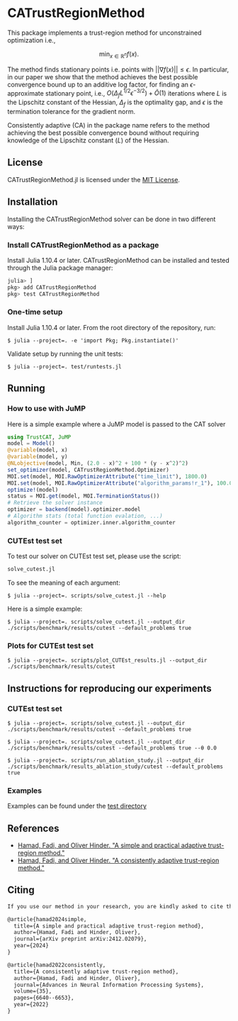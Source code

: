 # CATrustRegionMethod
This package implements a trust-region method for unconstrained optimization i.e., 

$$\min_{x \in \mathbb{R}^n} f(x).$$

The method finds stationary points i.e. points with $|| \nabla f(x) || \leq \epsilon$. In particular, in our paper we show that the method achieves the best possible convergence bound up to an additive log factor, for finding an $\epsilon$-approximate stationary point, i.e., $O( \Delta_f L^{1/2}  \epsilon^{-3/2}) + \tilde{O}(1)$ iterations where $L$ is the Lipschitz constant of the Hessian, $\Delta_f$ is the optimality gap, and $\epsilon$ is the termination tolerance for the gradient norm.

Consistently adaptive (CA) in the package name refers to the method achieving the best possible convergence bound without requiring knowledge of the Lipschitz constant ($L$) of the Hessian.
## License
CATrustRegionMethod.jl is licensed under the [MIT License](https://github.com/fadihamad94/CAT-Journal/blob/master/LICENSE).

## Installation
Installing the CATrustRegionMethod solver can be done in two different ways:

### Install CATrustRegionMethod as a package
Install Julia 1.10.4 or later. CATrustRegionMethod can be installed and tested through the Julia package manager:

```julia
julia> ]
pkg> add CATrustRegionMethod
pkg> test CATrustRegionMethod
```

### One-time setup
Install Julia 1.10.4 or later. From the root directory of the repository, run:

```console
$ julia --project=. -e 'import Pkg; Pkg.instantiate()'
```

Validate setup by running the unit tests:

```console
$ julia --project=. test/runtests.jl
```

## Running

### How to use with JuMP
Here is a simple example where a JuMP model is passed to the CAT solver
```julia
using TrustCAT, JuMP
model = Model()
@variable(model, x)
@variable(model, y)
@NLobjective(model, Min, (2.0 - x)^2 + 100 * (y - x^2)^2)
set_optimizer(model, CATrustRegionMethod.Optimizer)
MOI.set(model, MOI.RawOptimizerAttribute("time_limit"), 1800.0)
MOI.set(model, MOI.RawOptimizerAttribute("algorithm_params!r_1"), 100.0)
optimize!(model)
status = MOI.get(model, MOI.TerminationStatus())
# Retrieve the solver instance
optimizer = backend(model).optimizer.model
# Algorithm stats (total function evalation, ...)
algorithm_counter = optimizer.inner.algorithm_counter
```

### CUTEst test set
To test our solver on CUTEst test set, please use the script:

```julia
solve_cutest.jl
```

To see the meaning of each argument:

```shell
$ julia --project=. scripts/solve_cutest.jl --help
```

Here is a simple example:

```shell
$ julia --project=. scripts/solve_cutest.jl --output_dir ./scripts/benchmark/results/cutest --default_problems true
```

### Plots for CUTEst test set
```shell
$ julia --project=. scripts/plot_CUTEst_results.jl --output_dir ./scripts/benchmark/results/cutest
```

## Instructions for reproducing our experiments

### CUTEst test set

```shell
$ julia --project=. scripts/solve_cutest.jl --output_dir ./scripts/benchmark/results/cutest --default_problems true
```

```shell
$ julia --project=. scripts/solve_cutest.jl --output_dir ./scripts/benchmark/results/cutest --default_problems true --θ 0.0
```

```shell
$ julia --project=. scripts/run_ablation_study.jl --output_dir ./scripts/benchmark/results_ablation_study/cutest --default_problems true
```

### Examples
Examples can be found under the [test directory](https://github.com/fadihamad94/CAT-Journal/tree/master/test)

## References
* [Hamad, Fadi, and Oliver Hinder. "A simple and practical adaptive trust-region method."](https://arxiv.org/abs/2412.02079)
* [Hamad, Fadi, and Oliver Hinder. "A consistently adaptive trust-region method."](https://proceedings.neurips.cc/paper_files/paper/2022/hash/2c19666cbb2c14d45d39e2dcf6ab0b99-Abstract-Conference.html)

## Citing
```markdown
If you use our method in your research, you are kindly asked to cite the relevant papers:

@article{hamad2024simple,
  title={A simple and practical adaptive trust-region method},
  author={Hamad, Fadi and Hinder, Oliver},
  journal={arXiv preprint arXiv:2412.02079},
  year={2024}
}

@article{hamad2022consistently,
  title={A consistently adaptive trust-region method},
  author={Hamad, Fadi and Hinder, Oliver},
  journal={Advances in Neural Information Processing Systems},
  volume={35},
  pages={6640--6653},
  year={2022}
}
